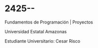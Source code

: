 # 2425--

Fundamentos de Programación | Proyectos

Universidad Estatal Amazonas

Estudiante Universitario: Cesar Risco
